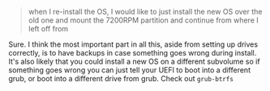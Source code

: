 > when I re-install the OS, I would like to just install the new OS over the old one and mount the 7200RPM partition and continue from where I left off from

Sure. I think the most important part in all this, aside from setting up drives correctly, is to have backups in case something goes wrong during install. It's also likely that you could install a new OS on a different subvolume so if something goes wrong you can just tell your UEFI to boot into a different grub, or boot into a different drive from grub. Check out `grub-btrfs`
